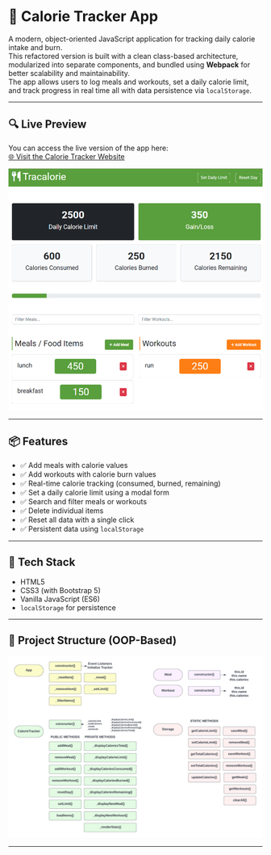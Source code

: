 # 🥗 Calorie Tracker App

A modern, object-oriented JavaScript application for tracking daily calorie intake and burn.  
This refactored version is built with a clean class-based architecture, modularized into separate components, and bundled using **Webpack** for better scalability and maintainability.  
The app allows users to log meals and workouts, set a daily calorie limit, and track progress in real time all with data persistence via `localStorage`.

---

## 🔍 Live Preview

You can access the live version of the app here:  
[🌐 Visit the Calorie Tracker Website](https://tracalorie-4nek.onrender.com)

![preview](tracalorie.PNG)

---

## 📦 Features

- ✅ Add meals with calorie values
- ✅ Add workouts with calorie burn values
- ✅ Real-time calorie tracking (consumed, burned, remaining)
- ✅ Set a daily calorie limit using a modal form
- ✅ Search and filter meals or workouts
- ✅ Delete individual items
- ✅ Reset all data with a single click
- ✅ Persistent data using `localStorage`

---

## 🧱 Tech Stack

- HTML5
- CSS3 (with Bootstrap 5)
- Vanilla JavaScript (ES6)
- `localStorage` for persistence

---

## 🧠 Project Structure (OOP-Based)

![structure](project_diagram.png)

---


